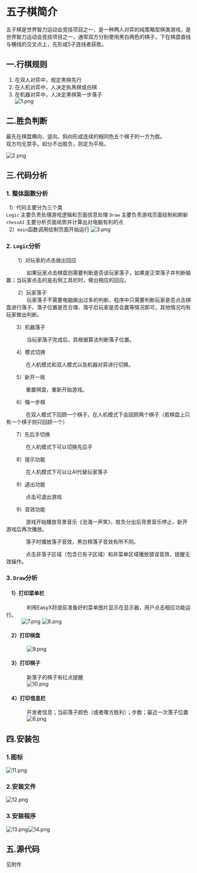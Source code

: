 # 五子棋简介 #
> 
五子棋是世界智力运动会竞技项目之一，是一种两人对弈的纯策略型棋类游戏，是世界智力运动会竞技项目之一，通常双方分别使用黑白两色的棋子，下在棋盘直线与横线的交叉点上，先形成5子连线者获胜。

## 一.行棋规则 ##
1. 在双人对弈中，规定黑棋先行
2. 在人机对弈中，人决定执黑棋或白棋
3. 在机器对弈中，人决定黑棋第一步落子<br>
![1.png](https://s2.loli.net/2022/05/17/sG8kNBP1YmZ5hgQ.png)

## 二.胜负判断 ##
最先在棋盘横向、竖向、斜向形成连续的相同色五个棋子的一方为胜。<br>
双方均无禁手。如分不出胜负，则定为平局。

![2.png](https://s2.loli.net/2022/05/17/gvo57KjSwBbWEOI.png)

## 三.代码分析 

### 1. 整体函数分析<br> 
&nbsp; 1）代码主要分为三个类<br>
`Logic` 主要负责处理游戏逻辑和页面信息处理
`Draw` 主要负责游戏页面绘制和刷新
`chessAI` 主要分析页面局势并计算出对电脑有利的点<br>
&nbsp; 2）`main`函数调用绘制页面开始运行
![3.png](https://s2.loli.net/2022/05/17/SkqtreCBD8Oygox.png)
### 2. `Logic`分析

　&emsp; 1）对玩家的点击做出回应

　&emsp;　&emsp;如果玩家点击棋盘则需要判断是否该玩家落子，如果是正常落子并判断输赢；当玩家点击的是右侧工具栏时，做出相应的回应。

　&emsp; 2）玩家落子<br>
　&emsp;　&emsp;玩家落子不需要电脑做出过多的判断，程序中只需要判断玩家是否点击棋盘进行落子、落子位置是否合理、落子后玩家是否会赢等情况即可，其他情况均有玩家做出判断。

　&emsp;3）机器落子

　&emsp;　&emsp;当玩家落子完成后，其根据算法判断落子位置。

  &emsp;&emsp;4）模式切换

  &nbsp;&nbsp;&nbsp;&emsp;　&emsp;在人机模式和双人模式以及机器对弈进行切换。

&emsp;&emsp;5）新开一局

  &nbsp;&nbsp;&nbsp;&emsp;　&emsp;重置棋盘，重新开始游戏。

&emsp;&emsp;6）悔一步棋

  &nbsp;&nbsp;&nbsp;&emsp;　&emsp;在双人模式下回顾一个棋子，在人机模式下会回顾两个棋子（若棋盘上只有一个棋子则只回顾一个）

&emsp;&emsp;7）先后手切换

  &nbsp;&nbsp;&nbsp;&emsp;　&emsp;在人机模式下可以切换先后手

&emsp;&emsp;8）提示功能

  &nbsp;&nbsp;&nbsp;&emsp;　&emsp;在人机模式下可以让AI代替玩家落子

&emsp;&emsp;9）退出功能

  &nbsp;&nbsp;&nbsp;&emsp;　&emsp;点击可退出游戏

&emsp;&emsp;9）音效功能

  &nbsp;&nbsp;&nbsp;&emsp;　&emsp;游戏开始播放背景音乐《沧海一声笑》，胜负分出后背景音乐停止，新开游戏后再次播放。

  &nbsp;&nbsp;&nbsp;&emsp;　&emsp;落子时播放落子音效，黑白棋落子音效有所不同。

  &nbsp;&nbsp;&nbsp;&emsp;　&emsp;点击非落子区域（包含已有子区域）和非菜单区域播放错误音效，提醒无效操作。
### 3. `Draw`分析

#### &emsp;1）打印菜单栏

&emsp;&emsp;&emsp;&emsp;利用EasyX将提前准备好的菜单图片显示在显示器，用户点击相应功能运行。<br> 
&emsp;&emsp;&emsp;![7.png](https://s2.loli.net/2022/05/17/rVKQqDNZ8lWG25O.png)
![8.png](https://s2.loli.net/2022/05/17/yGkl73eNSv2EDn9.png)

#### &emsp;2）打印棋盘
&emsp;&emsp;&emsp;&emsp;![9.png](https://s2.loli.net/2022/05/17/TOt2gzVPyc3xL6p.png)
#### &emsp;3）打印棋子
&emsp;&emsp;&emsp;&emsp;新落子的棋子有红点提醒<br> 
&emsp;&emsp;&emsp;&emsp;![10.png](https://s2.loli.net/2022/05/17/CJt5efAn2l3Nwyo.png)
#### &emsp;4）打印信息栏
&emsp;&emsp;&emsp;&emsp;开发者信息；当前落子颜色（或者哪方胜利）；步数；最近一次落子位置<br> 
&emsp;&emsp;&emsp;&emsp;![6.png](https://s2.loli.net/2022/05/17/1K7YjVO4kE9sHWc.png)
## 四.安装包 ##
### 1.图标
![11.png](https://s2.loli.net/2022/05/17/nqrSJLyipdWgUfH.png)
### 2.安装文件
![12.png](https://s2.loli.net/2022/05/17/oGBdIt9M2ZEPbqV.png)
### 3.安装程序
![13.png](https://s2.loli.net/2022/05/17/28FEjeTJHBsb5gK.png)![14.png](https://s2.loli.net/2022/05/17/QAbofiR8csqk7LY.png)
## 五.源代码
见附件
